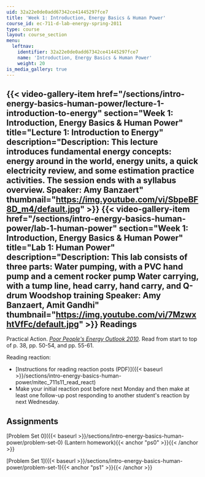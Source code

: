 ```yaml
---
uid: 32a22e0de0add67342ce41445297fce7
title: 'Week 1: Introduction, Energy Basics & Human Power'
course_id: ec-711-d-lab-energy-spring-2011
type: course
layout: course_section
menu:
  leftnav:
    identifier: 32a22e0de0add67342ce41445297fce7
    name: 'Introduction, Energy Basics & Human Power'
    weight: 20
is_media_gallery: true
---
```

{{< video-gallery-item href="/sections/intro-energy-basics-human-power/lecture-1-introduction-to-energy" section="Week 1: Introduction, Energy Basics & Human Power" title="Lecture 1: Introduction to Energy" description="Description: This lecture introduces fundamental energy concepts: energy around in the world, energy units, a quick electricity review, and some estimation practice activities. The session ends with a syllabus overview. Speaker: Amy Banzaert" thumbnail="https://img.youtube.com/vi/SbpeBF8D_m4/default.jpg" >}} {{< video-gallery-item href="/sections/intro-energy-basics-human-power/lab-1-human-power" section="Week 1: Introduction, Energy Basics & Human Power" title="Lab 1: Human Power" description="Description: This lab consists of three parts: Water pumping, with a PVC hand pump and a cement rocker pump Water carrying, with a tump line, head carry, hand carry, and Q-drum Woodshop training Speaker: Amy Banzaert, Amit Gandhi" thumbnail="https://img.youtube.com/vi/7MzwxhtVfFc/default.jpg" >}}
Readings
--------

Practical Action. [_Poor People's Energy Outlook 2010_](https://practicalaction.org/poor-peoples-energy-outlook/#:~:text=The%20Poor%20People's%20Energy%20Outlook,the%20perspectives%20of%20the%20poor.&text=By%20drawing%20on%20the%20realities,framing%20the%20energy%20access%20narrative.). Read from start to top of p. 38, pp. 50-54, and pp. 55-61.

Reading reaction:

*   [Instructions for reading reaction posts (PDF)]({{< baseurl >}}/sections/intro-energy-basics-human-power/mitec_711s11_read_react)
*   Make your initial reaction post before next Monday and then make at least one follow-up post responding to another student's reaction by next Wednesday.

Assignments
-----------

[Problem Set 0]({{< baseurl >}}/sections/intro-energy-basics-human-power/problem-set-0) (Lantern homework){{< anchor "ps0" >}}{{< /anchor >}}

[Problem Set 1]({{< baseurl >}}/sections/intro-energy-basics-human-power/problem-set-1){{< anchor "ps1" >}}{{< /anchor >}}